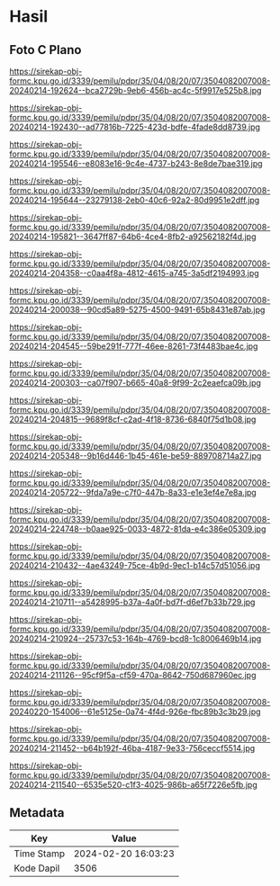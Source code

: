 # Hasil

## Foto C Plano

https://sirekap-obj-formc.kpu.go.id/3339/pemilu/pdpr/35/04/08/20/07/3504082007008-20240214-192624--bca2729b-9eb6-456b-ac4c-5f9917e525b8.jpg

https://sirekap-obj-formc.kpu.go.id/3339/pemilu/pdpr/35/04/08/20/07/3504082007008-20240214-192430--ad77816b-7225-423d-bdfe-4fade8dd8739.jpg

https://sirekap-obj-formc.kpu.go.id/3339/pemilu/pdpr/35/04/08/20/07/3504082007008-20240214-195546--e8083e16-9c4e-4737-b243-8e8de7bae319.jpg

https://sirekap-obj-formc.kpu.go.id/3339/pemilu/pdpr/35/04/08/20/07/3504082007008-20240214-195644--23279138-2eb0-40c6-92a2-80d9951e2dff.jpg

https://sirekap-obj-formc.kpu.go.id/3339/pemilu/pdpr/35/04/08/20/07/3504082007008-20240214-195821--3647ff87-64b6-4ce4-8fb2-a92562182f4d.jpg

https://sirekap-obj-formc.kpu.go.id/3339/pemilu/pdpr/35/04/08/20/07/3504082007008-20240214-204358--c0aa4f8a-4812-4615-a745-3a5df2194993.jpg

https://sirekap-obj-formc.kpu.go.id/3339/pemilu/pdpr/35/04/08/20/07/3504082007008-20240214-200038--90cd5a89-5275-4500-9491-65b8431e87ab.jpg

https://sirekap-obj-formc.kpu.go.id/3339/pemilu/pdpr/35/04/08/20/07/3504082007008-20240214-204545--59be291f-777f-46ee-8261-73f4483bae4c.jpg

https://sirekap-obj-formc.kpu.go.id/3339/pemilu/pdpr/35/04/08/20/07/3504082007008-20240214-200303--ca07f907-b665-40a8-9f99-2c2eaefca09b.jpg

https://sirekap-obj-formc.kpu.go.id/3339/pemilu/pdpr/35/04/08/20/07/3504082007008-20240214-204815--9689f8cf-c2ad-4f18-8736-6840f75d1b08.jpg

https://sirekap-obj-formc.kpu.go.id/3339/pemilu/pdpr/35/04/08/20/07/3504082007008-20240214-205348--9b16d446-1b45-461e-be59-889708714a27.jpg

https://sirekap-obj-formc.kpu.go.id/3339/pemilu/pdpr/35/04/08/20/07/3504082007008-20240214-205722--9fda7a9e-c7f0-447b-8a33-e1e3ef4e7e8a.jpg

https://sirekap-obj-formc.kpu.go.id/3339/pemilu/pdpr/35/04/08/20/07/3504082007008-20240214-224748--b0aae925-0033-4872-81da-e4c386e05309.jpg

https://sirekap-obj-formc.kpu.go.id/3339/pemilu/pdpr/35/04/08/20/07/3504082007008-20240214-210432--4ae43249-75ce-4b9d-9ec1-b14c57d51056.jpg

https://sirekap-obj-formc.kpu.go.id/3339/pemilu/pdpr/35/04/08/20/07/3504082007008-20240214-210711--a5428995-b37a-4a0f-bd7f-d6ef7b33b729.jpg

https://sirekap-obj-formc.kpu.go.id/3339/pemilu/pdpr/35/04/08/20/07/3504082007008-20240214-210924--25737c53-164b-4769-bcd8-1c8006469b14.jpg

https://sirekap-obj-formc.kpu.go.id/3339/pemilu/pdpr/35/04/08/20/07/3504082007008-20240214-211126--95cf9f5a-cf59-470a-8642-750d687960ec.jpg

https://sirekap-obj-formc.kpu.go.id/3339/pemilu/pdpr/35/04/08/20/07/3504082007008-20240220-154006--61e5125e-0a74-4f4d-926e-fbc89b3c3b29.jpg

https://sirekap-obj-formc.kpu.go.id/3339/pemilu/pdpr/35/04/08/20/07/3504082007008-20240214-211452--b64b192f-46ba-4187-9e33-756ceccf5514.jpg

https://sirekap-obj-formc.kpu.go.id/3339/pemilu/pdpr/35/04/08/20/07/3504082007008-20240214-211540--6535e520-c1f3-4025-986b-a65f7226e5fb.jpg


## Metadata

| Key        | Value               |
| ---------- | ------------------- |
| Time Stamp | 2024-02-20 16:03:23 |
| Kode Dapil | 3506                |



